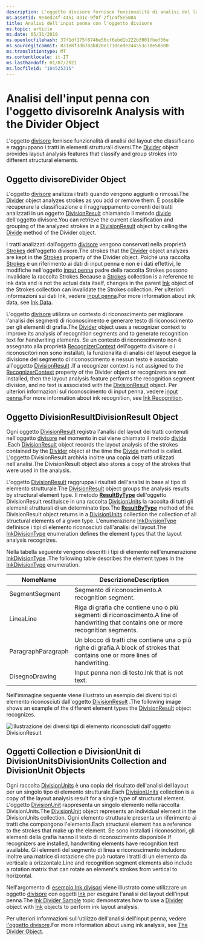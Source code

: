 ```yaml
---
description: L'oggetto divisore fornisce funzionalità di analisi del layout che classificano e raggruppano i tratti in elementi strutturali diversi.
ms.assetid: 9e4ed24f-4451-431c-9f0f-2f1c4f5e5084
title: Analisi dell'input penna con l'oggetto divisore
ms.topic: article
ms.date: 05/31/2018
ms.openlocfilehash: 37f1df175f8746e56cf6ebd1b222b3901fbef36e
ms.sourcegitcommit: 831e8f3db78ab820e1710cede244553c70e50500
ms.translationtype: MT
ms.contentlocale: it-IT
ms.lasthandoff: 01/07/2021
ms.locfileid: "104525315"
---
```

# <a name="ink-analysis-with-the-divider-object"></a><span data-ttu-id="a816f-103">Analisi dell'input penna con l'oggetto divisore</span><span class="sxs-lookup"><span data-stu-id="a816f-103">Ink Analysis with the Divider Object</span></span>

<span data-ttu-id="a816f-104">L'oggetto [divisore](/previous-versions/ms583616(v=vs.100)) fornisce funzionalità di analisi del layout che classificano e raggruppano i tratti in elementi strutturali diversi.</span><span class="sxs-lookup"><span data-stu-id="a816f-104">The [Divider](/previous-versions/ms583616(v=vs.100)) object provides layout analysis features that classify and group strokes into different structural elements.</span></span>

## <a name="divider-object"></a><span data-ttu-id="a816f-105">Oggetto divisore</span><span class="sxs-lookup"><span data-stu-id="a816f-105">Divider Object</span></span>

<span data-ttu-id="a816f-106">L'oggetto [divisore](/previous-versions/ms583616(v=vs.100)) analizza i tratti quando vengono aggiunti o rimossi.</span><span class="sxs-lookup"><span data-stu-id="a816f-106">The [Divider](/previous-versions/ms583616(v=vs.100)) object analyzes strokes as you add or remove them.</span></span> <span data-ttu-id="a816f-107">È possibile recuperare la classificazione e il raggruppamento correnti dei tratti analizzati in un oggetto [DivisionResult](/previous-versions/ms583620(v=vs.100)) chiamando il metodo [divide](/previous-versions/ms568936(v=vs.100)) dell'oggetto divisore.</span><span class="sxs-lookup"><span data-stu-id="a816f-107">You can retrieve the current classification and grouping of the analyzed strokes in a [DivisionResult](/previous-versions/ms583620(v=vs.100)) object by calling the [Divide](/previous-versions/ms568936(v=vs.100)) method of the Divider object.</span></span>

<span data-ttu-id="a816f-108">I tratti analizzati dall'oggetto [divisore](/previous-versions/ms583616(v=vs.100)) vengono conservati nella proprietà [Strokes](/previous-versions/ms582090(v=vs.100)) dell'oggetto divisore.</span><span class="sxs-lookup"><span data-stu-id="a816f-108">The strokes that the [Divider](/previous-versions/ms583616(v=vs.100)) object analyzes are kept in the [Strokes](/previous-versions/ms582090(v=vs.100)) property of the Divider object.</span></span> <span data-ttu-id="a816f-109">Poiché una raccolta [Strokes](/previous-versions/ms552701(v=vs.100)) è un riferimento ai dati di input penna e non è i dati effettivi, le modifiche nell'oggetto [input penna](/previous-versions/ms583670(v=vs.100)) padre della raccolta Strokes possono invalidare la raccolta Strokes.</span><span class="sxs-lookup"><span data-stu-id="a816f-109">Because a [Strokes](/previous-versions/ms552701(v=vs.100)) collection is a reference to ink data and is not the actual data itself, changes in the parent [Ink](/previous-versions/ms583670(v=vs.100)) object of the Strokes collection can invalidate the Strokes collection.</span></span> <span data-ttu-id="a816f-110">Per ulteriori informazioni sui dati Ink, vedere [input penna](ink-data.md).</span><span class="sxs-lookup"><span data-stu-id="a816f-110">For more information about ink data, see [Ink Data](ink-data.md).</span></span>

<span data-ttu-id="a816f-111">L'oggetto [divisore](/previous-versions/ms583616(v=vs.100)) utilizza un contesto di riconoscimento per migliorare l'analisi dei segmenti di riconoscimento e generare testo di riconoscimento per gli elementi di grafia.</span><span class="sxs-lookup"><span data-stu-id="a816f-111">The [Divider](/previous-versions/ms583616(v=vs.100)) object uses a recognizer context to improve its analysis of recognition segments and to generate recognition text for handwriting elements.</span></span> <span data-ttu-id="a816f-112">Se un contesto di riconoscimento non è assegnato alla proprietà [RecognizerContext](/previous-versions/ms582089(v=vs.100)) dell'oggetto divisore o i riconoscitori non sono installati, la funzionalità di analisi del layout esegue la divisione del segmento di riconoscimento e nessun testo è associato all'oggetto [DivisionResult](/previous-versions/ms583620(v=vs.100)) .</span><span class="sxs-lookup"><span data-stu-id="a816f-112">If a recognizer context is not assigned to the [RecognizerContext](/previous-versions/ms582089(v=vs.100)) property of the Divider object or recognizers are not installed, then the layout analysis feature performs the recognition segment division, and no text is associated with the [DivisionResult](/previous-versions/ms583620(v=vs.100)) object.</span></span> <span data-ttu-id="a816f-113">Per ulteriori informazioni sul riconoscimento di input penna, vedere [input penna](ink-recognition.md).</span><span class="sxs-lookup"><span data-stu-id="a816f-113">For more information about ink recognition, see [Ink Recognition](ink-recognition.md).</span></span>

## <a name="divisionresult-object"></a><span data-ttu-id="a816f-114">Oggetto DivisionResult</span><span class="sxs-lookup"><span data-stu-id="a816f-114">DivisionResult Object</span></span>

<span data-ttu-id="a816f-115">Ogni oggetto [DivisionResult](/previous-versions/ms583620(v=vs.100)) registra l'analisi del layout dei tratti contenuti nell'oggetto [divisore](/previous-versions/ms583616(v=vs.100)) nel momento in cui viene chiamato il metodo [divide](/previous-versions/ms568936(v=vs.100)) .</span><span class="sxs-lookup"><span data-stu-id="a816f-115">Each [DivisionResult](/previous-versions/ms583620(v=vs.100)) object records the layout analysis of the strokes contained by the [Divider](/previous-versions/ms583616(v=vs.100)) object at the time the [Divide](/previous-versions/ms568936(v=vs.100)) method is called.</span></span> <span data-ttu-id="a816f-116">L'oggetto DivisionResult archivia inoltre una copia dei tratti utilizzati nell'analisi.</span><span class="sxs-lookup"><span data-stu-id="a816f-116">The DivisionResult object also stores a copy of the strokes that were used in the analysis.</span></span>

<span data-ttu-id="a816f-117">L'oggetto [DivisionResult](/previous-versions/ms583620(v=vs.100)) raggruppa i risultati dell'analisi in base al tipo di elemento strutturale.</span><span class="sxs-lookup"><span data-stu-id="a816f-117">The [DivisionResult](/previous-versions/ms583620(v=vs.100)) object groups the analysis results by structural element type.</span></span> <span data-ttu-id="a816f-118">Il metodo [**ResultByType**](/windows/desktop/api/msinkaut15/nf-msinkaut15-iinkdivisionresult-resultbytype) dell'oggetto DivisionResult restituisce in una raccolta [DivisionUnits](/previous-versions/ms583625(v=vs.100)) la raccolta di tutti gli elementi strutturali di un determinato tipo.</span><span class="sxs-lookup"><span data-stu-id="a816f-118">The [**ResultByType**](/windows/desktop/api/msinkaut15/nf-msinkaut15-iinkdivisionresult-resultbytype) method of the DivisionResult object returns in a [DivisionUnits](/previous-versions/ms583625(v=vs.100)) collection the collection of all structural elements of a given type.</span></span> <span data-ttu-id="a816f-119">L'enumerazione [InkDivisionType](/previous-versions/ms552251(v=vs.100)) definisce i tipi di elemento riconosciuti dall'analisi del layout.</span><span class="sxs-lookup"><span data-stu-id="a816f-119">The [InkDivisionType](/previous-versions/ms552251(v=vs.100)) enumeration defines the element types that the layout analysis recognizes.</span></span>

<span data-ttu-id="a816f-120">Nella tabella seguente vengono descritti i tipi di elemento nell'enumerazione [InkDivisionType](/previous-versions/ms552251(v=vs.100)) .</span><span class="sxs-lookup"><span data-stu-id="a816f-120">The following table describes the element types in the [InkDivisionType](/previous-versions/ms552251(v=vs.100)) enumeration.</span></span>



| <span data-ttu-id="a816f-121">Nome</span><span class="sxs-lookup"><span data-stu-id="a816f-121">Name</span></span>                 | <span data-ttu-id="a816f-122">Descrizione</span><span class="sxs-lookup"><span data-stu-id="a816f-122">Description</span></span>                                                                      |
|----------------------|----------------------------------------------------------------------------------|
| <span data-ttu-id="a816f-123">Segment</span><span class="sxs-lookup"><span data-stu-id="a816f-123">Segment</span></span><br/>   | <span data-ttu-id="a816f-124">Segmento di riconoscimento.</span><span class="sxs-lookup"><span data-stu-id="a816f-124">A recognition segment.</span></span><br/>                                                |
| <span data-ttu-id="a816f-125">Linea</span><span class="sxs-lookup"><span data-stu-id="a816f-125">Line</span></span><br/>      | <span data-ttu-id="a816f-126">Riga di grafia che contiene uno o più segmenti di riconoscimento.</span><span class="sxs-lookup"><span data-stu-id="a816f-126">A line of handwriting that contains one or more recognition segments.</span></span><br/> |
| <span data-ttu-id="a816f-127">Paragraph</span><span class="sxs-lookup"><span data-stu-id="a816f-127">Paragraph</span></span><br/> | <span data-ttu-id="a816f-128">Un blocco di tratti che contiene una o più righe di grafia.</span><span class="sxs-lookup"><span data-stu-id="a816f-128">A block of strokes that contains one or more lines of handwriting.</span></span><br/>    |
| <span data-ttu-id="a816f-129">Disegno</span><span class="sxs-lookup"><span data-stu-id="a816f-129">Drawing</span></span><br/>   | <span data-ttu-id="a816f-130">Input penna non di testo.</span><span class="sxs-lookup"><span data-stu-id="a816f-130">Ink that is not text.</span></span><br/>                                                 |



 

<span data-ttu-id="a816f-131">Nell'immagine seguente viene illustrato un esempio dei diversi tipi di elemento riconosciuti dall'oggetto [DivisionResult](/previous-versions/ms583620(v=vs.100)) .</span><span class="sxs-lookup"><span data-stu-id="a816f-131">The following image shows an example of the different element types the [DivisionResult](/previous-versions/ms583620(v=vs.100)) object recognizes.</span></span>

![illustrazione dei diversi tipi di elemento riconosciuti dall'oggetto DivisionResult](images/5f2ab955-1f74-4b71-b3ba-8d1ca23e0578.gif)

## <a name="divisionunits-collection-and-divisionunit-objects"></a><span data-ttu-id="a816f-133">Oggetti Collection e DivisionUnit di DivisionUnits</span><span class="sxs-lookup"><span data-stu-id="a816f-133">DivisionUnits Collection and DivisionUnit Objects</span></span>

<span data-ttu-id="a816f-134">Ogni raccolta [DivisionUnits](/previous-versions/ms583625(v=vs.100)) è una copia del risultato dell'analisi del layout per un singolo tipo di elemento strutturale.</span><span class="sxs-lookup"><span data-stu-id="a816f-134">Each [DivisionUnits](/previous-versions/ms583625(v=vs.100)) collection is a copy of the layout analysis result for a single type of structural element.</span></span> <span data-ttu-id="a816f-135">L'oggetto [DivisionUnit](/previous-versions/ms583624(v=vs.100)) rappresenta un singolo elemento nella raccolta DivisionUnits.</span><span class="sxs-lookup"><span data-stu-id="a816f-135">The [DivisionUnit](/previous-versions/ms583624(v=vs.100)) object represents an individual element in the DivisionUnits collection.</span></span> <span data-ttu-id="a816f-136">Ogni elemento strutturale presenta un riferimento ai tratti che compongono l'elemento.</span><span class="sxs-lookup"><span data-stu-id="a816f-136">Each structural element has a reference to the strokes that make up the element.</span></span> <span data-ttu-id="a816f-137">Se sono installati i riconoscitori, gli elementi della grafia hanno il testo di riconoscimento disponibile.</span><span class="sxs-lookup"><span data-stu-id="a816f-137">If recognizers are installed, handwriting elements have recognition text available.</span></span> <span data-ttu-id="a816f-138">Gli elementi del segmento di linea e riconoscimento includono inoltre una matrice di rotazione che può ruotare i tratti di un elemento da verticale a orizzontale.</span><span class="sxs-lookup"><span data-stu-id="a816f-138">Line and recognition segment elements also include a rotation matrix that can rotate an element's strokes from vertical to horizontal.</span></span>

<span data-ttu-id="a816f-139">Nell'argomento di [esempio Ink divisori](ink-divider-sample.md) viene illustrato come utilizzare un oggetto [divisore](/previous-versions/ms583616(v=vs.100)) con oggetti [Ink](/previous-versions/ms583670(v=vs.100)) per eseguire l'analisi del layout dell'input penna.</span><span class="sxs-lookup"><span data-stu-id="a816f-139">The [Ink Divider Sample](ink-divider-sample.md) topic demonstrates how to use a [Divider](/previous-versions/ms583616(v=vs.100)) object with [Ink](/previous-versions/ms583670(v=vs.100)) objects to perform ink layout analysis.</span></span>

<span data-ttu-id="a816f-140">Per ulteriori informazioni sull'utilizzo dell'analisi dell'input penna, vedere [l'oggetto divisore](the-divider-object.md).</span><span class="sxs-lookup"><span data-stu-id="a816f-140">For more information about using ink analysis, see [The Divider Object](the-divider-object.md).</span></span>

 

